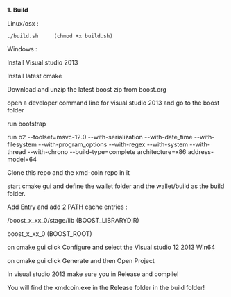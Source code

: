 
**1. Build**

Linux/osx :
```
./build.sh     (chmod +x build.sh)

```


Windows :

Install Visual studio 2013

Install latest cmake

Download and unzip the latest boost zip from boost.org

open a developer command line for visual studio 2013 and go to the boost folder

run bootstrap

run b2 --toolset=msvc-12.0 --with-serialization --with-date_time --with-filesystem --with-program_options --with-regex --with-system --with-thread --with-chrono  --build-type=complete architecture=x86 address-model=64

Clone this repo and the xmd-coin repo in it

start cmake gui and define the wallet folder and the wallet/build as the build folder.

Add Entry and add 2 PATH cache entries :

/boost_x_xx_0/stage/lib (BOOST_LIBRARYDIR)

boost_x_xx_0 (BOOST_ROOT)


on cmake gui click Configure and select the Visual studio 12 2013 Win64

on cmake gui click Generate and then Open Project

In visual studio 2013 make sure you in Release and compile!

You will find the xmdcoin.exe in the Release folder in the build folder!
